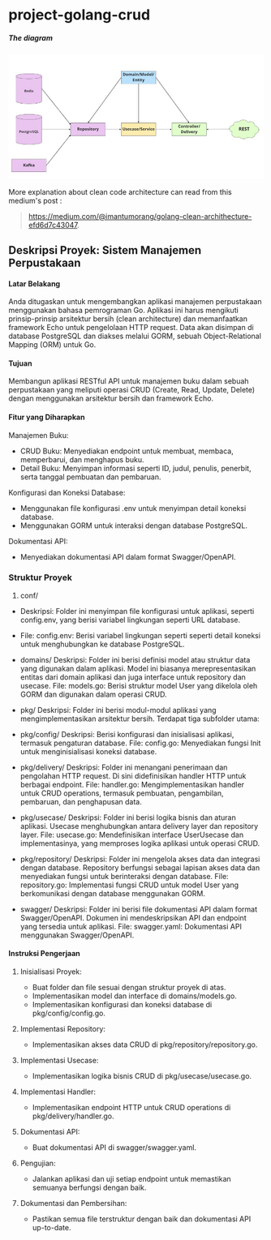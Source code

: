 # project-golang-crud

##### The diagram 
![clean_code_architecture](./clean-code-arch.jpg)

More explanation about clean code architecture can read from this
medium's post :
> https://medium.com/@imantumorang/golang-clean-archithecture-efd6d7c43047.

## Deskripsi Proyek: Sistem Manajemen Perpustakaan

#### Latar Belakang

Anda ditugaskan untuk mengembangkan aplikasi manajemen perpustakaan menggunakan bahasa pemrograman Go. Aplikasi ini harus mengikuti prinsip-prinsip arsitektur bersih (clean architecture) dan memanfaatkan framework Echo untuk pengelolaan HTTP request. Data akan disimpan di database PostgreSQL dan diakses melalui GORM, sebuah Object-Relational Mapping (ORM) untuk Go.

#### Tujuan
Membangun aplikasi RESTful API untuk manajemen buku dalam sebuah perpustakaan yang meliputi operasi CRUD (Create, Read, Update, Delete) dengan menggunakan arsitektur bersih dan framework Echo.

####  Fitur yang Diharapkan

Manajemen Buku:

* CRUD Buku: Menyediakan endpoint untuk membuat, membaca, memperbarui, dan menghapus buku.
* Detail Buku: Menyimpan informasi seperti ID, judul, penulis, penerbit, serta tanggal pembuatan dan pembaruan.

Konfigurasi dan Koneksi Database:

* Menggunakan file konfigurasi .env untuk menyimpan detail koneksi database.
* Menggunakan GORM untuk interaksi dengan database PostgreSQL.

Dokumentasi API:

* Menyediakan dokumentasi API dalam format Swagger/OpenAPI.

### Struktur Proyek

1. conf/
* Deskripsi: Folder ini menyimpan file konfigurasi untuk aplikasi, seperti config.env, yang berisi variabel lingkungan seperti URL database.
* File:
  config.env: Berisi variabel lingkungan seperti seperti detail koneksi untuk menghubungkan ke database PostgreSQL.

* domains/
Deskripsi: Folder ini berisi definisi model atau struktur data yang digunakan dalam aplikasi. Model ini biasanya merepresentasikan entitas dari domain aplikasi dan juga interface untuk repository dan usecase.
File:
models.go: Berisi struktur model User yang dikelola oleh GORM dan digunakan dalam operasi CRUD.

* pkg/
Deskripsi: Folder ini berisi modul-modul aplikasi yang mengimplementasikan arsitektur bersih. Terdapat tiga subfolder utama:

* pkg/config/
Deskripsi: Berisi konfigurasi dan inisialisasi aplikasi, termasuk pengaturan database.
File:
config.go: Menyediakan fungsi Init untuk menginisialisasi koneksi database.

* pkg/delivery/
Deskripsi: Folder ini menangani penerimaan dan pengolahan HTTP request. Di sini didefinisikan handler HTTP untuk berbagai endpoint.
File:
handler.go: Mengimplementasikan handler untuk CRUD operations, termasuk pembuatan, pengambilan, pembaruan, dan penghapusan data.

* pkg/usecase/
Deskripsi: Folder ini berisi logika bisnis dan aturan aplikasi. Usecase menghubungkan antara delivery layer dan repository layer.
File:
usecase.go: Mendefinisikan interface UserUsecase dan implementasinya, yang memproses logika aplikasi untuk operasi CRUD.

* pkg/repository/
Deskripsi: Folder ini mengelola akses data dan integrasi dengan database. Repository berfungsi sebagai lapisan akses data dan menyediakan fungsi untuk berinteraksi dengan database.
File:
repository.go: Implementasi fungsi CRUD untuk model User yang berkomunikasi dengan database menggunakan GORM.

* swagger/
Deskripsi: Folder ini berisi file dokumentasi API dalam format Swagger/OpenAPI. Dokumen ini mendeskripsikan API dan endpoint yang tersedia untuk aplikasi.
File:
swagger.yaml: Dokumentasi API menggunakan Swagger/OpenAPI.

#### Instruksi Pengerjaan
1. Inisialisasi Proyek:
    * Buat folder dan file sesuai dengan struktur proyek di atas.
    * Implementasikan model dan interface di domains/models.go.
    * Implementasikan konfigurasi dan koneksi database di pkg/config/config.go.

2. Implementasi Repository:

    * Implementasikan akses data CRUD di pkg/repository/repository.go.

3. Implementasi Usecase:

    * Implementasikan logika bisnis CRUD di pkg/usecase/usecase.go.

4. Implementasi Handler:

    * Implementasikan endpoint HTTP untuk CRUD operations di pkg/delivery/handler.go.

5. Dokumentasi API:

    * Buat dokumentasi API di swagger/swagger.yaml.

6. Pengujian:

    * Jalankan aplikasi dan uji setiap endpoint untuk memastikan semuanya berfungsi dengan baik.
    
7. Dokumentasi dan Pembersihan:
    
    * Pastikan semua file terstruktur dengan baik dan dokumentasi API up-to-date.
